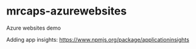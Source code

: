 mrcaps-azurewebsites
====================

Azure websites demo

Adding app insights:
https://www.npmjs.org/package/applicationinsights